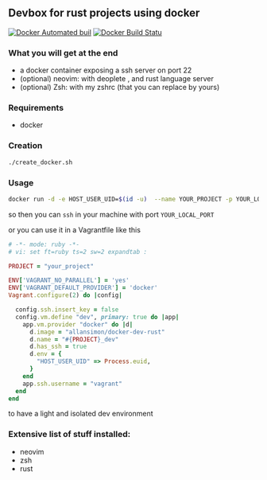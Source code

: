 ## Devbox for rust projects using docker

[![Docker Automated buil](https://img.shields.io/docker/automated/allansimon/docker-dev-rust.svg)]()
[![Docker Build Statu](https://img.shields.io/docker/build/allansimon/docker-dev-rust.svg)]()

### What you will get at the end

   * a docker container exposing a ssh server on port 22
   * (optional) neovim: with deoplete , and rust language server
   * (optional) Zsh: with my zshrc (that you can replace by yours)

### Requirements

   * docker

### Creation

```bash
./create_docker.sh
```

### Usage

```bash
docker run -d -e HOST_USER_UID=$(id -u)  --name YOUR_PROJECT -p YOUR_LOCAL_PORT:22 rust_nvim_docker
```

so then you can `ssh` in your machine with port `YOUR_LOCAL_PORT`

or you can use it in a Vagrantfile like this 

```ruby
# -*- mode: ruby -*-
# vi: set ft=ruby ts=2 sw=2 expandtab :

PROJECT = "your_project"

ENV['VAGRANT_NO_PARALLEL'] = 'yes'
ENV['VAGRANT_DEFAULT_PROVIDER'] = 'docker'
Vagrant.configure(2) do |config|

  config.ssh.insert_key = false
  config.vm.define "dev", primary: true do |app|
    app.vm.provider "docker" do |d|
      d.image = "allansimon/docker-dev-rust"
      d.name = "#{PROJECT}_dev"
      d.has_ssh = true
      d.env = {
        "HOST_USER_UID" => Process.euid,
      }
    end
    app.ssh.username = "vagrant"
  end
end
```

to have a light and isolated dev environment

### Extensive list of stuff installed:

  - neovim
  - zsh
  - rust
